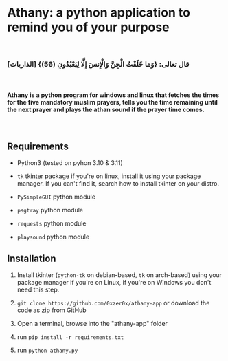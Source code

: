 # Athany: a python application to remind you of your purpose

<br>

### قال تعالى: {وَمَا خَلَقْتُ الْجِنَّ وَالْإِنسَ إِلَّا لِيَعْبُدُونِ (56)} \[الذاريات]

<br>
 
#### Athany is a python program for windows and linux that fetches the times for the five mandatory muslim prayers, tells you the time remaining until the next prayer and plays the athan sound if the prayer time comes.
 
<br>
 
## Requirements
 
- Python3 (tested on pyhon 3.10 & 3.11)
- `tk` tkinter package if you're on linux, install it using your package manager. If you can't find it, search how to install tkinter on your distro.
 
- `PySimpleGUI` python module
 
- `psgtray` python module
 
- `requests` python module

- `playsound` python module

## Installation

1. Install tkinter (`python-tk` on debian-based, `tk` on arch-based) using your package manager if you're on Linux, if you're on Windows you don't need this step.

2. `git clone https://github.com/0xzer0x/athany-app` or download the code as zip from GitHub

3. Open a terminal, browse into the "athany-app" folder

4. run `pip install -r requirements.txt`

5. run `python athany.py`
